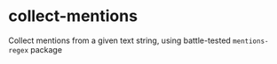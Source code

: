 # collect-mentions
Collect mentions from a given text string, using battle-tested `mentions-regex` package
